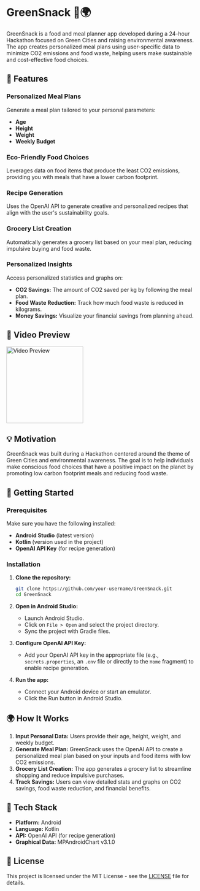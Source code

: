 # GreenSnack 🍏🌍

GreenSnack is a food and meal planner app developed during a 24-hour Hackathon focused on Green Cities and raising environmental awareness. The app creates personalized meal plans using user-specific data to minimize CO2 emissions and food waste, helping users make sustainable and cost-effective food choices.

## 🌟 Features

### Personalized Meal Plans
Generate a meal plan tailored to your personal parameters:
- **Age**
- **Height**
- **Weight**
- **Weekly Budget**

### Eco-Friendly Food Choices
Leverages data on food items that produce the least CO2 emissions, providing you with meals that have a lower carbon footprint.

### Recipe Generation
Uses the OpenAI API to generate creative and personalized recipes that align with the user's sustainability goals.

### Grocery List Creation
Automatically generates a grocery list based on your meal plan, reducing impulsive buying and food waste.

### Personalized Insights
Access personalized statistics and graphs on:
- **CO2 Savings:** The amount of CO2 saved per kg by following the meal plan.
- **Food Waste Reduction:** Track how much food waste is reduced in kilograms.
- **Money Savings:** Visualize your financial savings from planning ahead.

## 📱 Video Preview

<img src="https://github.com/user-attachments/assets/53b9bafd-19c7-476b-a7f9-5d76b148fc90" width="200" alt="Video Preview">

## 💡 Motivation

GreenSnack was built during a Hackathon centered around the theme of Green Cities and environmental awareness. The goal is to help individuals make conscious food choices that have a positive impact on the planet by promoting low carbon footprint meals and reducing food waste.

## 🚀 Getting Started

### Prerequisites

Make sure you have the following installed:
- **Android Studio** (latest version)
- **Kotlin** (version used in the project)
- **OpenAI API Key** (for recipe generation)

### Installation

1. **Clone the repository:**

    ```bash
    git clone https://github.com/your-username/GreenSnack.git
    cd GreenSnack
    ```

2. **Open in Android Studio:**
    - Launch Android Studio.
    - Click on `File > Open` and select the project directory.
    - Sync the project with Gradle files.

3. **Configure OpenAI API Key:**
    - Add your OpenAI API key in the appropriate file (e.g., `secrets.properties`, an `.env` file or directly to the `Home` fragment) to enable recipe generation.

4. **Run the app:**
    - Connect your Android device or start an emulator.
    - Click the Run button in Android Studio.

## 🌍 How It Works

1. **Input Personal Data:** Users provide their age, height, weight, and weekly budget.
2. **Generate Meal Plan:** GreenSnack uses the OpenAI API to create a personalized meal plan based on your inputs and food items with low CO2 emissions.
3. **Grocery List Creation:** The app generates a grocery list to streamline shopping and reduce impulsive purchases.
4. **Track Savings:** Users can view detailed stats and graphs on CO2 savings, food waste reduction, and financial benefits.

## 🎨 Tech Stack

- **Platform:** Android
- **Language:** Kotlin
- **API:** OpenAI API (for recipe generation)
- **Graphical Data:** MPAndroidChart v3.1.0

## 📄 License

This project is licensed under the MIT License - see the [LICENSE](LICENSE) file for details.
